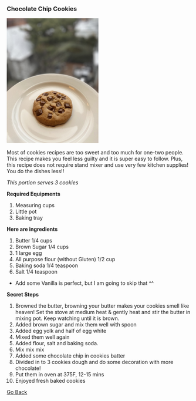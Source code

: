 ### Chocolate Chip Cookies


<img width="250" src="images/IMG_ChocolateChipCookies.jpg">

Most of cookies recipes are too sweet and too much for one-two people. 
This recipe makes you feel less guilty and it is super easy to follow.
Plus, this recipe does not require stand mixer and use very few kitchen supplies! 
You do the dishes less!!

_This portion serves 3 cookies_

**Required Equipments**
1. Measuring cups
2. Little pot 
3. Baking tray


**Here are ingredients**
1. Butter 1/4 cups
2. Brown Sugar 1/4 cups
3. 1 large egg
4. All purpose flour (without Gluten) 1/2 cup
5. Baking soda 1/4 teaspoon 
6. Salt 1/4 teaspoon
* Add some Vanilla is perfect, but I am going to skip that ^^

**Secret Steps** 
1. Browned the butter, browning your butter makes your cookies smell like heaven! 
Set the stove at medium heat & gently heat and stir the butter in mixing pot. 
Keep watching until it is brown.  
2. Added brown sugar and mix them well with spoon
3. Added egg yolk and half of egg white
4. Mixed them well again
5. Added flour, salt and baking soda. 
6. Mix mix mix 
7. Added some chocolate chip in cookies batter
8. Divided in to 3 cookies dough and do some decoration with more chocolate! 
9. Put them in oven at 375F, 12-15 mins
10. Enjoyed fresh baked cookies


[Go Back](README.md)

